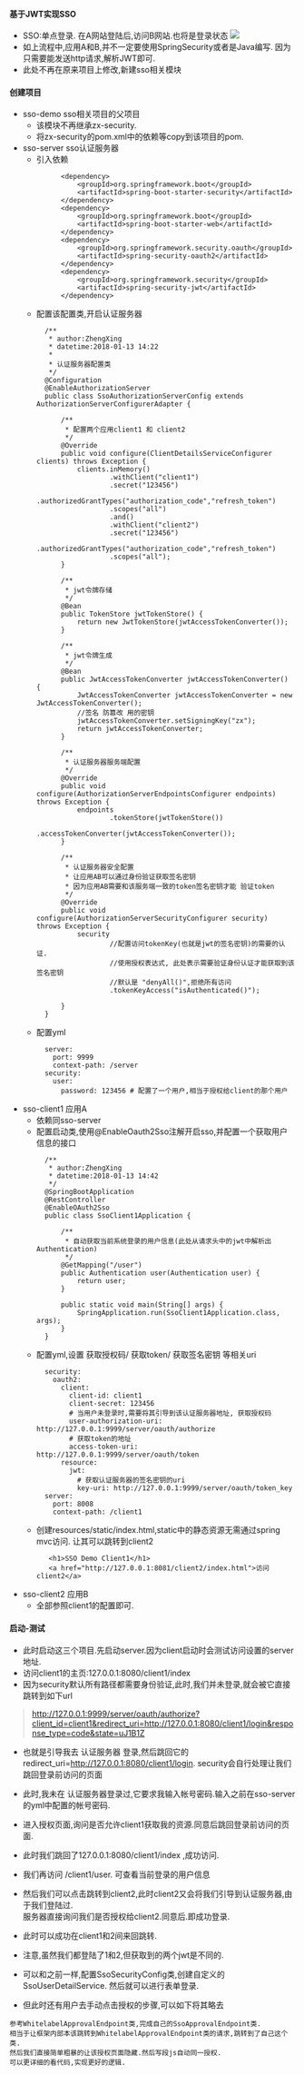 #### 基于JWT实现SSO
* SSO:单点登录. 在A网站登陆后,访问B网站.也将是登录状态
![](image/14.png)
* 如上流程中,应用A和B,并不一定要使用SpringSecurity或者是Java编写.
因为只需要能发送http请求,解析JWT即可.
* 此处不再在原来项目上修改,新建sso相关模块



#### 创建项目
* sso-demo  sso相关项目的父项目
    * 该模块不再继承zx-security.
    * 将zx-security的pom.xml中的依赖等copy到该项目的pom.
* sso-server sso认证服务器
    * 引入依赖
        >
                <dependency>
                    <groupId>org.springframework.boot</groupId>
                    <artifactId>spring-boot-starter-security</artifactId>
                </dependency>
                <dependency>
                    <groupId>org.springframework.boot</groupId>
                    <artifactId>spring-boot-starter-web</artifactId>
                </dependency>
                <dependency>
                    <groupId>org.springframework.security.oauth</groupId>
                    <artifactId>spring-security-oauth2</artifactId>
                </dependency>
                <dependency>
                    <groupId>org.springframework.security</groupId>
                    <artifactId>spring-security-jwt</artifactId>
                </dependency>     
        >
    * 配置该配置类,开启认证服务器
        >
            /**
             * author:ZhengXing
             * datetime:2018-01-13 14:22
             *
             * 认证服务器配置类
             */
            @Configuration
            @EnableAuthorizationServer
            public class SsoAuthorizationServerConfig extends AuthorizationServerConfigurerAdapter {
            
                /**
                 * 配置两个应用client1 和 client2
                 */
                @Override
                public void configure(ClientDetailsServiceConfigurer clients) throws Exception {
                    clients.inMemory()
                            .withClient("client1")
                            .secret("123456")
                            .authorizedGrantTypes("authorization_code","refresh_token")
                            .scopes("all")
                            .and()
                            .withClient("client2")
                            .secret("123456")
                            .authorizedGrantTypes("authorization_code","refresh_token")
                            .scopes("all");
                }
            
                /**
                 * jwt令牌存储
                 */
                @Bean
                public TokenStore jwtTokenStore() {
                    return new JwtTokenStore(jwtAccessTokenConverter());
                }
            
                /**
                 * jwt令牌生成
                 */
                @Bean
                public JwtAccessTokenConverter jwtAccessTokenConverter() {
                    JwtAccessTokenConverter jwtAccessTokenConverter = new JwtAccessTokenConverter();
                    //签名 防篡改 用的密钥
                    jwtAccessTokenConverter.setSigningKey("zx");
                    return jwtAccessTokenConverter;
                }
            
                /**
                 * 认证服务器服务端配置
                 */
                @Override
                public void configure(AuthorizationServerEndpointsConfigurer endpoints) throws Exception {
                    endpoints
                            .tokenStore(jwtTokenStore())
                            .accessTokenConverter(jwtAccessTokenConverter());
                }
            
                /**
                 * 认证服务器安全配置
                 * 让应用AB可以通过身份验证获取签名密钥
                 * 因为应用AB需要和该服务端一致的token签名密钥才能 验证token
                 */
                @Override
                public void configure(AuthorizationServerSecurityConfigurer security) throws Exception {
                    security
                            //配置访问tokenKey(也就是jwt的签名密钥)的需要的认证.
                            //使用授权表达式, 此处表示需要验证身份认证才能获取到该签名密钥
                            //默认是 "denyAll()",拒绝所有访问
                            .tokenKeyAccess("isAuthenticated()");
            
                }
            }
        >
    * 配置yml
        >
            server:
              port: 9999
              context-path: /server
            security:
              user:
                password: 123456 # 配置了一个用户,相当于授权给client的那个用户
        >
* sso-client1 应用A
    * 依赖同sso-server
    * 配置启动类,使用@EnableOauth2Sso注解开启sso,并配置一个获取用户信息的接口
        >
            /**
             * author:ZhengXing
             * datetime:2018-01-13 14:42
             */
            @SpringBootApplication
            @RestController
            @EnableOAuth2Sso
            public class SsoClient1Application {
            
                /**
                 * 自动获取当前系统登录的用户信息(此处从请求头中的jwt中解析出Authentication)
                 */
                @GetMapping("/user")
                public Authentication user(Authentication user) {
                    return user;
                }
            
                public static void main(String[] args) {
                    SpringApplication.run(SsoClient1Application.class, args);
                }
            }
        >
    * 配置yml,设置 获取授权码/ 获取token/ 获取签名密钥 等相关uri
        >
            security:
              oauth2:
                client:
                  client-id: client1
                  client-secret: 123456
                  # 当用户未登录时,需要将其引导到该认证服务器地址, 获取授权码
                  user-authorization-uri: http://127.0.0.1:9999/server/oauth/authorize
                  # 获取token的地址
                  access-token-uri: http://127.0.0.1:9999/server/oauth/token
                resource:
                  jwt:
                    # 获取认证服务器的签名密钥的uri
                    key-uri: http://127.0.0.1:9999/server/oauth/token_key
            server:
              port: 8008
              context-path: /client1
        >
    * 创建resources/static/index.html,static中的静态资源无需通过spring mvc访问.
        让其可以跳转到client2
        >
             <h1>SSO Demo Client1</h1>
             <a href="http://127.0.0.1:8081/client2/index.html">访问client2</a>
        >
* sso-client2 应用B
    * 全部参照client1的配置即可.

#### 启动-测试
* 此时启动这三个项目.先启动server.因为client启动时会测试访问设置的server地址.
* 访问client1的主页:127.0.0.1:8080/client1/index 
* 因为security默认所有路径都需要身份验证,此时,我们并未登录,就会被它直接跳转到如下url
> http://127.0.0.1:9999/server/oauth/authorize?client_id=client1&redirect_uri=http://127.0.0.1:8080/client1/login&response_type=code&state=uJ1B1Z
* 也就是引导我去 认证服务器 登录,然后跳回它的redirect_uri=http://127.0.0.1:8080/client1/login. security会自行处理让我们跳回登录前访问的页面
* 此时,我未在 认证服务器登录过,它要求我输入帐号密码.输入之前在sso-server的yml中配置的帐号密码.
* 进入授权页面,询问是否允许client1获取我的资源.同意后跳回登录前访问的页面.

* 此时我们跳回了127.0.0.1:8080/client1/index ,成功访问.
* 我们再访问 /client1/user. 可查看当前登录的用户信息

* 然后我们可以点击跳转到client2,此时client2又会将我们引导到认证服务器,由于我们登陆过.  
服务器直接询问我们是否授权给client2.同意后.即成功登录.
* 此时可以成功在client1和2间来回跳转.
* 注意,虽然我们都登陆了1和2,但获取到的两个jwt是不同的.


* 可以和之前一样,配置SsoSecurityConfig类,创建自定义的SsoUserDetailService.
    然后就可以进行表单登录.
* 但此时还有用户去手动点击授权的步骤,可以如下将其略去
>
    参考WhitelabelApprovalEndpoint类,完成自己的SsoApprovalEndpoint类.
    相当于让框架内部本该跳转到WhitelabelApprovalEndpoint类的请求,跳转到了自己这个类.
    然后我们直接简单粗暴的让该授权页面隐藏.然后写段js自动同一授权.
    可以更详细的看代码,实现更好的逻辑.
    
>